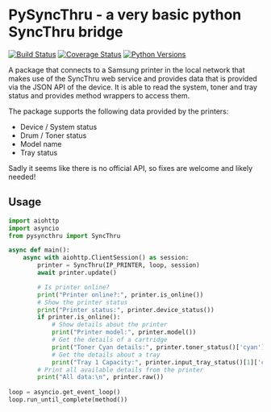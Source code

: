 # PySyncThru - a very basic python SyncThru bridge
[![Build Status](https://travis-ci.com/nielstron/pysyncthru.svg?branch=master)](https://travis-ci.com/nielstron/pysyncthru)
[![Coverage Status](https://coveralls.io/repos/github/nielstron/pysyncthru/badge.svg?branch=master)](https://coveralls.io/github/nielstron/pysyncthru?branch=master)
[![Python Versions](https://img.shields.io/pypi/pyversions/pysyncthru.svg)](https://pypi.org/project/PySyncThru/)

A package that connects to a Samsung printer in the local network that
makes use of the SyncThru web service and provides data
that is provided via the JSON API of the device.
It is able to read the system, toner and tray status and provides method 
wrappers to access them.

The package supports the following data provided by the printers:

- Device / System status
- Drum / Toner status
- Model name
- Tray status

Sadly it seems like there is no official API, so fixes are welcome and likely 
needed!

## Usage

```python
import aiohttp
import asyncio
from pysyncthru import SyncThru

async def main():
    async with aiohttp.ClientSession() as session:
        printer = SyncThru(IP_PRINTER, loop, session)
        await printer.update()

        # Is printer online?
        print("Printer online?:", printer.is_online())
        # Show the printer status
        print("Printer status:", printer.device_status())
        if printer.is_online():
            # Show details about the printer
            print("Printer model:", printer.model())
            # Get the details of a cartridge
            print("Toner Cyan details:", printer.toner_status()['cyan'])
            # Get the details about a tray
            print("Tray 1 Capacity:", printer.input_tray_status()[1]['capa'])
        # Print all available details from the printer
        print("All data:\n", printer.raw())
        
loop = asyncio.get_event_loop()
loop.run_until_complete(method())
```

